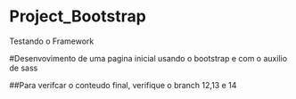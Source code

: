 # Project_Bootstrap
Testando o Framework

#Desenvovimento de uma pagina inicial usando o bootstrap e com o auxilio de sass

##Para verifcar o conteudo final, verifique o branch 12,13 e 14
